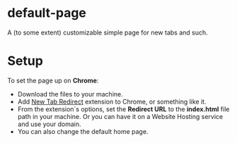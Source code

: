 # default-page
A (to some extent) customizable simple page for new tabs and such.

# Setup
To set the page up on **Chrome**:
- Download the files to your machine.
- Add [New Tab Redirect](https://chrome.google.com/webstore/detail/new-tab-redirect/icpgjfneehieebagbmdbhnlpiopdcmna?hl=en-US) extension to Chrome, or something like it.
- From the extension`s options, set the **Redirect URL** to the **index.html** file path in your machine. Or you can have it on a Website Hosting service and use your domain.
- You can also change the default home page.
